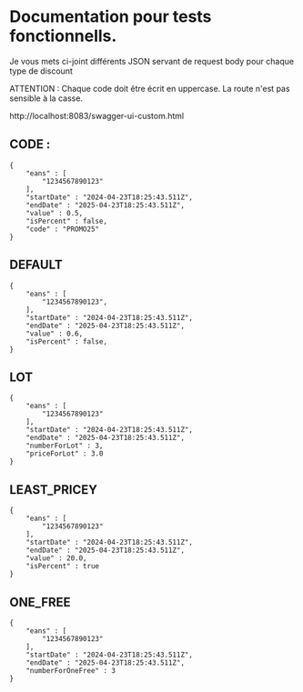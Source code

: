 # Documentation pour tests fonctionnells.

Je vous mets ci-joint différents JSON servant de request body pour chaque type de discount

ATTENTION : Chaque code doit être écrit en uppercase. La route n'est pas sensible à la casse.

http://localhost:8083/swagger-ui-custom.html

## CODE :

```
{
    "eans" : [
        "1234567890123"
    ],
    "startDate" : "2024-04-23T18:25:43.511Z",
    "endDate" : "2025-04-23T18:25:43.511Z",
    "value" : 0.5,
    "isPercent" : false,
    "code" : "PROMO25"
}
```

## DEFAULT

```
{
    "eans" : [
        "1234567890123",
    ],
    "startDate" : "2024-04-23T18:25:43.511Z",
    "endDate" : "2025-04-23T18:25:43.511Z",
    "value" : 0.6,
    "isPercent" : false,
}
```

## LOT

```
{
    "eans" : [
        "1234567890123"
    ],
    "startDate" : "2024-04-23T18:25:43.511Z",
    "endDate" : "2025-04-23T18:25:43.511Z",
    "numberForLot" : 3,
    "priceForLot" : 3.0
}
```

## LEAST_PRICEY

```
{
    "eans" : [
        "1234567890123"
    ],
    "startDate" : "2024-04-23T18:25:43.511Z",
    "endDate" : "2025-04-23T18:25:43.511Z",
    "value" : 20.0,
    "isPercent" : true
}
```

## ONE_FREE

```
{
    "eans" : [
        "1234567890123"
    ],
    "startDate" : "2024-04-23T18:25:43.511Z",
    "endDate" : "2025-04-23T18:25:43.511Z",
    "numberForOneFree" : 3
}
```